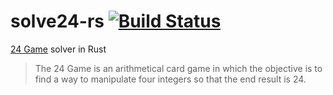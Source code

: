 # solve24-rs [![Build Status](https://travis-ci.org/dbkaplun/solve24-rs.svg?branch=master)](https://travis-ci.org/dbkaplun/solve24-rs)
[24 Game](https://en.wikipedia.org/wiki/24_Game) solver in Rust
> The 24 Game is an arithmetical card game in which the objective is to find a way to manipulate four integers so that the end result is 24.
